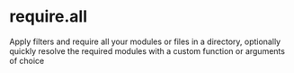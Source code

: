 # require.all
Apply filters and require all your modules or files in a directory, optionally quickly resolve the required modules with a custom function or arguments of choice
